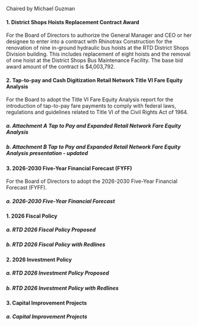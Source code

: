 Chaired by Michael Guzman

#### 1. District Shops Hoists Replacement Contract Award

For the Board of Directors to authorize the General Manager and CEO or her designee to enter into a contract with Rhinotrax Construction for the renovation of nine in-ground hydraulic bus hoists at the RTD District Shops Division building. This includes replacement of eight hoists and the removal of one hoist at the District Shops Bus Maintenance Facility. The base bid award amount of the contract is $4,003,792.

#### 2. Tap-to-pay and Cash Digitization Retail Network Title VI Fare Equity Analysis

For the Board to adopt the Title VI Fare Equity Analysis report for the introduction of tap-to-pay fare payments to comply with federal laws, regulations and guidelines related to Title VI of the Civil Rights Act of 1964.

##### a. Attachment A Tap to Pay and Expanded Retail Network Fare Equity Analysis

##### b. Attachment B Tap to Pay and Expanded Retail Network Fare Equity Analysis presentation - updated

#### 3. 2026-2030 Five-Year Financial Forecast (FYFF)

For the Board of Directors to adopt the 2026-2030 Five-Year Financial Forecast (FYFF).

##### a. 2026-2030 Five-Year Financial Forecast

#### 1. 2026 Fiscal Policy

##### a. RTD 2026 Fiscal Policy Proposed

##### b. RTD 2026 Fiscal Policy with Redlines

#### 2. 2026 Investment Policy

##### a. RTD 2026 Investment Policy Proposed

##### b. RTD 2026 Investment Policy with Redlines

#### 3. Capital Improvement Projects

##### a. Capital Improvement Projects